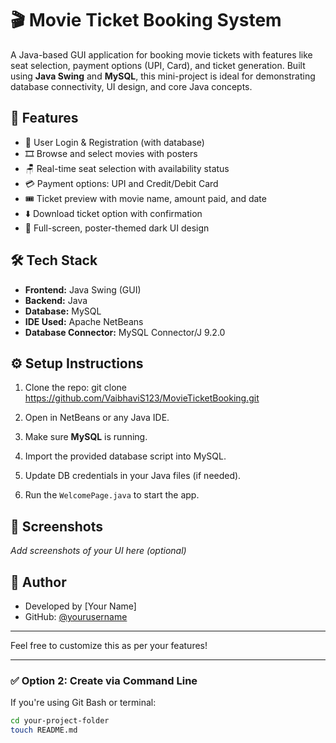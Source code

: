 # 🎬 Movie Ticket Booking System

A Java-based GUI application for booking movie tickets with features like seat selection, payment options (UPI, Card), and ticket generation. Built using **Java Swing** and **MySQL**, this mini-project is ideal for demonstrating database connectivity, UI design, and core Java concepts.

## 📌 Features

- 🔐 User Login & Registration (with database)
- 🎞️ Browse and select movies with posters
- 🪑 Real-time seat selection with availability status
- 💳 Payment options: UPI and Credit/Debit Card
- 🎟️ Ticket preview with movie name, amount paid, and date
- ⬇️ Download ticket option with confirmation
- 🎨 Full-screen, poster-themed dark UI design

## 🛠️ Tech Stack

- **Frontend:** Java Swing (GUI)
- **Backend:** Java
- **Database:** MySQL
- **IDE Used:** Apache NetBeans
- **Database Connector:** MySQL Connector/J 9.2.0

## ⚙️ Setup Instructions

1. Clone the repo:
git clone https://github.com/VaibhaviS123/MovieTicketBooking.git

2. Open in NetBeans or any Java IDE.

3. Make sure **MySQL** is running.

4. Import the provided database script into MySQL.

5. Update DB credentials in your Java files (if needed).

6. Run the `WelcomePage.java` to start the app.

## 📸 Screenshots

_Add screenshots of your UI here (optional)_

## 📌 Author

- Developed by [Your Name]
- GitHub: [@yourusername](https://github.com/yourusername)

---

Feel free to customize this as per your features!

---

### ✅ **Option 2: Create via Command Line**

If you're using Git Bash or terminal:

```bash
cd your-project-folder
touch README.md


